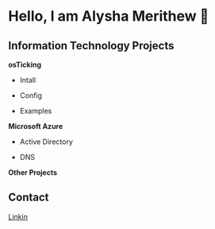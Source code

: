 <h1>Hello, I am Alysha Merithew 🤗</h1> 

<h2>Information Technology Projects</h2>

<b>osTicking</b>
- Intall

 - Config

 - Examples

<b>Microsoft Azure</b>

 - Active Directory

 - DNS

<b>Other Projects</b>

<h2>Contact </h2>
<a href="www.linkedin.com/in/alysha-merithew-513ba418b"> Linkin</a>

